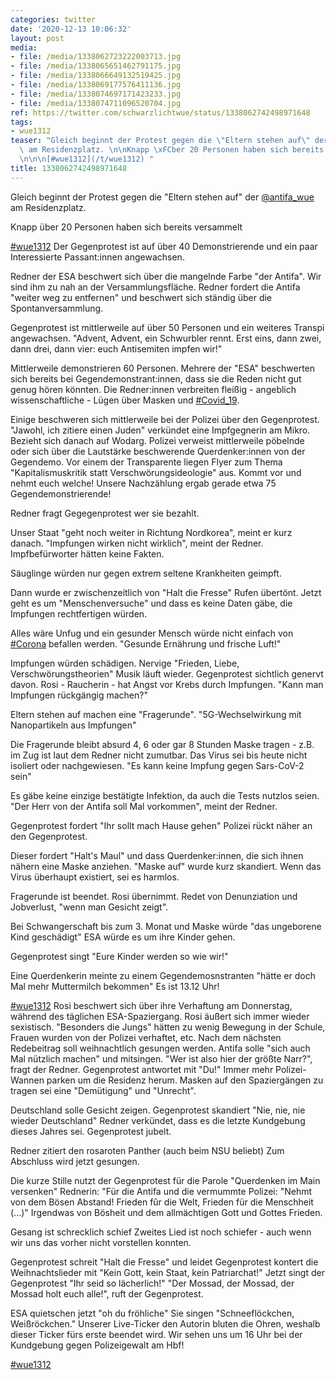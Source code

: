 ```yaml
---
categories: twitter
date: '2020-12-13 10:06:32'
layout: post
media:
- file: /media/1338062723222003713.jpg
- file: /media/1338065651462791175.jpg
- file: /media/1338066649132519425.jpg
- file: /media/1338069177576411136.jpg
- file: /media/1338074697171423233.jpg
- file: /media/1338074711096520704.jpg
ref: https://twitter.com/schwarzlichtwue/status/1338062742498971648
tags:
- wue1312
teaser: "Gleich beginnt der Protest gegen die \"Eltern stehen auf\" der [@antifa_wue](https://twitter.com/antifa_wue)\
  \ am Residenzplatz. \n\nKnapp \xFCber 20 Personen haben sich bereits versammelt\n\
  \n\n\n[#wue1312](/t/wue1312) "
title: 1338062742498971648
---
```

Gleich beginnt der Protest gegen die "Eltern stehen auf" der [@antifa_wue](https://twitter.com/antifa_wue) am Residenzplatz. 

Knapp über 20 Personen haben sich bereits versammelt



[#wue1312](/t/wue1312) 
Der Gegenprotest ist auf über 40 Demonstrierende und ein paar Interessierte Passant:innen angewachsen. 

Redner der ESA beschwert sich über die mangelnde Farbe "der Antifa". Wir sind ihm zu nah an der Versammlungsfläche. 
Redner fordert die Antifa "weiter weg zu entfernen" und beschwert sich ständig über die Spontanversammlung. 

Gegenprotest ist mittlerweile auf über 50 Personen und ein weiteres Transpi angewachsen. 
"Advent, Advent, ein Schwurbler rennt. Erst eins, dann zwei, dann drei, dann vier: euch Antisemiten impfen wir!"

Mittlerweile demonstrieren 60 Personen. Mehrere der "ESA" beschwerten sich bereits bei Gegendemonstrant:innen, dass sie die Reden nicht gut genug hören könnten. 
Die Redner:innen verbreiten fleißig - angeblich wissenschaftliche - Lügen über Masken und [#Covid_19](/t/covid_19).

Einige beschweren sich mittlerweile bei der Polizei über den Gegenprotest.
"Jawohl, ich zitiere einen Juden" verkündet eine Impfgegnerin am Mikro. Bezieht sich danach auf Wodarg.
Polizei verweist mittlerweile pöbelnde oder sich über die Lautstärke beschwerende Querdenker:innen von der Gegendemo.
Vor einem der Transparente liegen Flyer zum Thema "Kapitalismuskritik statt Verschwörungsideologie" aus. Kommt vor und nehmt euch welche! 
Unsere Nachzählung ergab gerade etwa 75 Gegendemonstrierende! 



Redner fragt Gegegenprotest wer sie bezahlt.



Unser Staat "geht noch weiter in Richtung Nordkorea", meint er kurz danach.
"Impfungen wirken nicht wirklich", meint der Redner. Impfbefürworter hätten keine Fakten. 

Säuglinge würden nur gegen extrem seltene Krankheiten geimpft.

Dann wurde er zwischenzeitlich von "Halt die Fresse" Rufen übertönt.
Jetzt geht es um "Menschenversuche" und dass es keine Daten gäbe, die Impfungen rechtfertigen würden. 

Alles wäre Unfug und ein gesunder Mensch würde nicht einfach von [#Corona](/t/corona) befallen werden. "Gesunde Ernährung und frische Luft!" 

Impfungen würden schädigen.
Nervige "Frieden, Liebe, Verschwörungstheorien" Musik läuft wieder. Gegenprotest sichtlich genervt davon.
Rosi - Raucherin - hat Angst vor Krebs durch Impfungen.
"Kann man Impfungen rückgängig machen?" 

Eltern stehen auf machen eine "Fragerunde".
"5G-Wechselwirkung mit Nanopartikeln aus Impfungen"

Die Fragerunde bleibt absurd
4, 6 oder gar 8 Stunden Maske tragen - z.B. im Zug ist laut dem Redner nicht zumutbar.
Das Virus sei bis heute nicht isoliert oder nachgewiesen. "Es kann keine Impfung gegen Sars-CoV-2 sein"

Es gäbe keine einzige bestätigte Infektion, da auch die Tests nutzlos seien.
"Der Herr von der Antifa soll Mal vorkommen", meint der Redner. 

Gegenprotest fordert "Ihr sollt mach Hause gehen"
Polizei rückt näher an den Gegenprotest. 

Dieser fordert "Halt's Maul" und dass Querdenker:innen, die sich ihnen nähern eine Maske anziehen. "Maske auf" wurde kurz skandiert.
Wenn das Virus überhaupt existiert, sei es harmlos. 

Fragerunde ist beendet. Rosi übernimmt. Redet von Denunziation und Jobverlust, "wenn man Gesicht zeigt".

Bei Schwangerschaft bis zum 3. Monat und Maske würde "das ungeborene Kind geschädigt"
ESA würde es um ihre Kinder gehen. 

Gegenprotest singt "Eure Kinder werden so wie wir!"



Eine Querdenkerin meinte zu einem Gegendemosnstranten "hätte er doch Mal mehr Muttermilch bekommen"
Es ist 13.12 Uhr! 

[#wue1312](/t/wue1312)
Rosi beschwert sich über ihre Verhaftung am Donnerstag, während des täglichen ESA-Spaziergang.
Rosi äußert sich immer wieder sexistisch. "Besonders die Jungs" hätten zu wenig Bewegung in der Schule, Frauen wurden von der Polizei verhaftet, etc.
Nach dem nächsten Redebeitrag soll weihnachtlich gesungen werden. Antifa solle "sich auch Mal nützlich machen" und mitsingen.
"Wer ist also hier der größte Narr?", fragt der Redner. Gegenprotest antwortet mit "Du!"
Immer mehr Polizei-Wannen parken um die Residenz herum.
Masken auf den Spaziergängen zu tragen sei eine "Demütigung" und "Unrecht".

Deutschland solle Gesicht zeigen. Gegenprotest skandiert "Nie, nie, nie wieder Deutschland"
Redner verkündet, dass es die letzte Kundgebung dieses Jahres sei. Gegenprotest jubelt. 

Redner zitiert den rosaroten Panther (auch beim NSU beliebt)
Zum Abschluss wird jetzt gesungen.

Die kurze Stille nutzt der Gegenprotest für die Parole "Querdenken im Main versenken"
Rednerin: "Für die Antifa und die vermummte Polizei: "Nehmt von dem Bösen Abstand! Frieden fûr die Welt, Frieden für die Menschheit (...)" Irgendwas von Bösheit und dem allmächtigen Gott und Gottes Frieden.



Gesang ist schrecklich schief
Zweites Lied ist noch schiefer - auch wenn wir uns das vorher nicht vorstellen konnten. 



Gegenprotest schreit "Halt die Fresse" und leidet
Gegenprotest kontert die Weihnachtslieder mit "Kein Gott, kein Staat, kein Patriarchat!"
Jetzt singt der Gegenprotest "Ihr seid so lächerlich!"
"Der Mossad, der Mossad, der Mossad holt euch alle!", ruft der Gegenprotest. 

ESA quietschen jetzt "oh du fröhliche"
Sie singen "Schneeflöckchen, Weißröckchen." Unserer Live-Ticker den Autorin bluten die Ohren, weshalb dieser Ticker fürs erste beendet wird. Wir sehen uns um 16 Uhr bei der Kundgebung gegen Polizeigewalt am Hbf! 

[#wue1312](/t/wue1312)